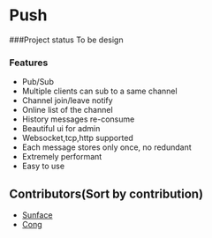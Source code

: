 # Push

###Project status
To be design

### Features
- Pub/Sub
- Multiple clients can sub to a same channel
- Channel join/leave notify
- Online list of the channel
- History messages re-consume
- Beautiful ui for admin
- Websocket,tcp,http supported
- Each message stores only once, no redundant
- Extremely performant
- Easy to use



Contributors(Sort by contribution)
------------
- <a href="https://github.com/sunface" target="_blank">Sunface</a> 
- <a href="https://github.com/shaocongcong" target="_blank">Cong</a>




